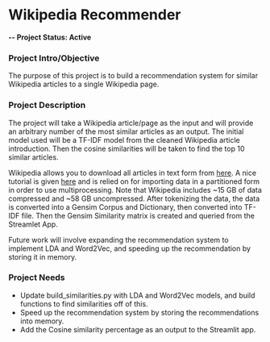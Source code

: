 # Wikipedia Recommender

**-- Project Status: Active**



### Project Intro/Objective

The purpose of this project is to build a recommendation system for similar Wikipedia articles to a single Wikipedia page.

### Project Description

The project will take a Wikipedia article/page as the input and will provide an arbitrary number of the most similar articles as an output.  The initial model used will be a TF-IDF model from the cleaned Wikipedia article introduction.  Then the cosine similarities will be taken to find the top 10 similar articles.  

Wikipedia allows you to download all articles in text form from [here](https://dumps.wikimedia.org/enwiki/).  A nice tutorial is given [here](https://towardsdatascience.com/wikipedia-data-science-working-with-the-worlds-largest-encyclopedia-c08efbac5f5c) and is relied on for importing data in a partitioned form in order to use multiprocessing.  Note that Wikipedia includes ~15 GB of data compressed and ~58 GB uncompressed.  After tokenizing the data, the data is converted into a Gensim Corpus and Dictionary, then converted into TF-IDF file.  Then the Gensim Similarity matrix is created and queried from the Streamlet App.

Future work will involve expanding the recommendation system to implement LDA and Word2Vec, and speeding up the recommendation by storing it in memory. 

### Project Needs

- Update build_similarities.py with LDA and Word2Vec models, and build functions to find similarities off of this.
- Speed up the recommendation system by storing the recommendations into memory.
- Add the Cosine similarity percentage as an output to the Streamlit app.











